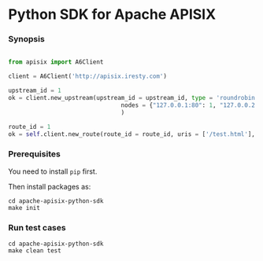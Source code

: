 # Python SDK for Apache APISIX

### Synopsis
```python

from apisix import A6Client

client = A6Client('http://apisix.iresty.com')

upstream_id = 1
ok = client.new_upstream(upstream_id = upstream_id, type = 'roundrobin',
                                nodes = {"127.0.0.1:80": 1, "127.0.0.2:80": 2, "foo.com:80": 0}
                                )

route_id = 1
ok = self.client.new_route(route_id = route_id, uris = ['/test.html'], upstream_id = upstream_id)
```

### Prerequisites
You need to install `pip` first.

Then install packages as:
```
cd apache-apisix-python-sdk
make init
```

### Run test cases
```
cd apache-apisix-python-sdk
make clean test
```


